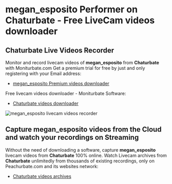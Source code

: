 # megan_esposito Performer on Chaturbate - Free LiveCam videos downloader

## Chaturbate Live Videos Recorder

Monitor and record livecam videos of **megan_esposito** from **Chaturbate** with Moniturbate.com
Get a premium trial for free by just and only registering with your Email address:
* [megan_esposito Premium videos downloader](https://moniturbate.com/request-demo-licence-key.html)

Free livecam videos downloader - Moniturbate Software:
* [Chaturbate videos downloader](https://moniturbate.com/moniturbate-download-software.html)

![megan_esposito livecam videos recorder](https://peachurnet.com/templates/moniturbate-software.png)


## Capture megan_esposito videos from the Cloud and watch your recordings on Streaming

Without the need of downloading a software, capture **megan_esposito** livecam videos from **Chaturbate** 100% online.
Watch Livecam archives from **Chaturbate** unlimitedly from thousands of existing recordings, only on Peachurbate.com and its websites network:
* [Chaturbate videos archives](https://peachurnet.com/)